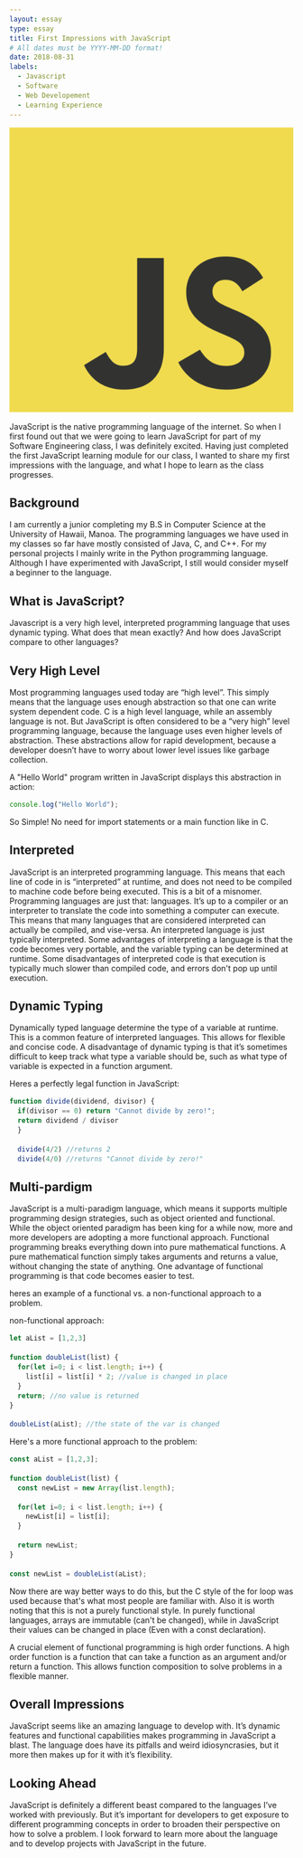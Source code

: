 ```yaml
---
layout: essay
type: essay
title: First Impressions with JavaScript
# All dates must be YYYY-MM-DD format!
date: 2018-08-31
labels:
  - Javascript
  - Software
  - Web Developement
  - Learning Experience
---
```


<img class = "ui medium left floated image" src="../images/js.png">

  JavaScript is the native programming language of the internet. So when I first found out that we were going to learn JavaScript for part of my Software Engineering class, I was definitely excited. Having just completed the first JavaScript learning module for our class, I wanted to share my first impressions with the language, and what I hope to learn as the class progresses. 

## Background

  I am currently a junior completing my B.S in Computer Science at the University of Hawaii, Manoa. The programming languages we have used in my classes so far have mostly consisted of Java, C, and C++. For my personal projects I mainly write in the Python programming language. Although I have experimented with JavaScript, I still would consider myself a beginner to the language.

## What is JavaScript?

  Javascript is a very high level, interpreted programming language that uses dynamic typing. What does that mean exactly? And how does JavaScript compare to other languages?

## Very High Level

  Most programming languages used today are “high level”. This simply means that the language uses enough abstraction so that one can write system dependent code. C is a high level language, while an assembly language is not. But JavaScript is often considered to be a “very high” level programming language, because the language uses even higher levels of abstraction. These abstractions allow for rapid development, because a developer doesn’t have to worry about lower level issues like garbage collection.

A "Hello World" program written in JavaScript displays this abstraction in action:

```javascript
console.log("Hello World");
```
So Simple! No need for import statements or a main function like in C.

## Interpreted

 JavaScript is an interpreted programming language. This means that each line of code in is “interpreted” at runtime, and does not need to be compiled to machine code before being executed. This is a bit of a misnomer. Programming languages are just that: languages. It’s up to a compiler or an interpreter to translate the code into something a computer can execute. This means that many languages that are considered interpreted can actually be compiled, and vise-versa. An interpreted language is just typically interpreted. Some advantages of interpreting a language is that the code becomes very portable, and the variable typing can be determined at runtime. Some disadvantages of interpreted code is that execution is typically much slower than compiled code, and errors don't pop up until execution.
 
 ## Dynamic Typing
  Dynamically typed language determine the type of a variable at runtime. This is a common feature of interpreted languages. This allows for flexible and concise code. A disadvantage of dynamic typing is that it’s sometimes difficult to keep track what type a variable should be, such as what type of variable is expected in a function argument. 
 
Heres a perfectly legal function in JavaScript:
```javascript
function divide(dividend, divisor) {
  if(divisor == 0) return "Cannot divide by zero!";
  return dividend / divisor
  }
  
  divide(4/2) //returns 2
  divide(4/0) //returns "Cannot divide by zero!"
  ```
## Multi-pardigm
  JavaScript is a multi-paradigm language, which means it supports multiple programming design strategies, such as object oriented and functional. While the object oriented paradigm has been king for a while now, more and more developers are adopting a more functional approach. Functional programming breaks everything down into pure mathematical functions. A pure mathematical function simply takes arguments and returns a value, without changing the state of anything. One advantage of functional programming is that code becomes easier to test.  

heres an example of a functional vs. a non-functional approach to a problem.

non-functional approach:
```javascript
let aList = [1,2,3]

function doubleList(list) {
  for(let i=0; i < list.length; i++) {
    list[i] = list[i] * 2; //value is changed in place 
  }
  return; //no value is returned
}
  
doubleList(aList); //the state of the var is changed 
```
Here's a more functional approach to the problem:

```javascript
const aList = [1,2,3]; 

function doubleList(list) {
  const newList = new Array(list.length);
  
  for(let i=0; i < list.length; i++) {
    newList[i] = list[i];
  }
  
  return newList;
}

const newList = doubleList(aList);
```
  Now there are way better ways to do this, but the C style of the for loop was used because that's what most people are familiar with. Also it is worth noting that this is not a purely functional style. In purely functional languages, arrays are immutable (can't be changed), while in JavaScript their values can be changed in place (Even with a const declaration). 

  A crucial element of functional programming is high order functions. A high order function is a function that can take a function as an argument and/or return a function. This allows function composition to solve problems in a flexible manner. 
  
## Overall Impressions

  JavaScript seems like an amazing language to develop with. It’s dynamic features and functional capabilities makes programming in JavaScript a blast. The language does have its pitfalls and weird idiosyncrasies, but it more then makes up for it with it’s flexibility. 
  
## Looking Ahead

  JavaScript is definitely a different beast compared to the languages I’ve worked with previously. But it’s important for developers to get exposure to different programming concepts in order to broaden their perspective on how to solve a problem. I look forward to learn more about the language and to develop projects with JavaScript in the future. 



  

 
  
